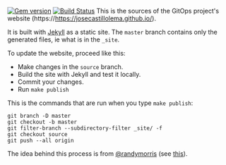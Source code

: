 [![Gem version](https://img.shields.io/gem/v/bootstrap.svg)](https://rubygems.org/gems/bootstrap)
[![Build Status](https://github.com/twbs/bootstrap/workflows/JS%20Tests/badge.svg?branch=master)](https://github.com/twbs/bootstrap/actions?query=workflow%3AJS+Tests+branch%3Amaster)
This is the sources of the GitOps project's website (https://https://josecastillolema.github.io/).

It is built with [Jekyll](http://jekyllrb.com/) as a static site.
The `master` branch contains only the generated files, ie what is in the `_site`.

To update the website, proceed like this:

* Make changes in the `source` branch.
* Build the site with Jekyll and test it locally.
* Commit your changes.
* Run `make publish`

This is the commands that are run when you type `make publish`:

```
git branch -D master
git checkout -b master
git filter-branch --subdirectory-filter _site/ -f
git checkout source
git push --all origin
```

The idea behind this process is from [@randymorris](https://github.com/randymorris)
(see [this](https://github.com/randymorris/randymorris.github.com/blob/source/README.md)).

